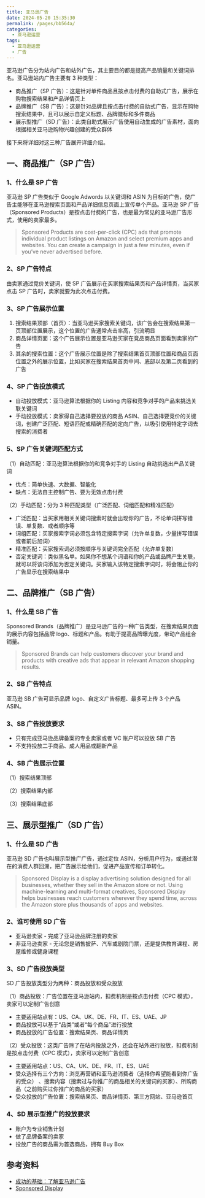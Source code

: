 ```yaml
---
title: 亚马逊广告
date: 2024-05-20 15:35:30
permalink: /pages/bb564a/
categories: 
  - 亚马逊运营
tags: 
  - 亚马逊运营
  - 广告
---
```


亚马逊广告分为站内广告和站外广告，其主要目的都是提高产品销量和关键词排名。亚马逊站内广告主要有 3 种类型：

- 商品推广（SP 广告）：这是针对单件商品且按点击付费的自助式广告，展示在购物搜索结果和产品详情页上
- 品牌推广（SB 广告）：这是针对品牌且按点击付费的自助式广告，显示在购物搜索结果中，且可以展示自定义标题、品牌徽标和多件商品
- 展示型推广（SD 广告）：此类自助式展示广告使用自动生成的广告素材，面向根据相关亚马逊购物兴趣创建的受众群体

接下来将详细对这三种广告展开详细介绍。

## 一、商品推广（SP 广告）

### 1、什么是 SP 广告

亚马逊 SP 广告类似于 Google Adwords 以关键词和 ASIN 为目标的广告，使广告主能够在亚马逊搜索页面和产品详细信息页面上宣传单个产品。亚马逊 SP 广告（Sponsored Products）是按点击付费的广告，也是最为常见的亚马逊广告形式，使用的卖家最多。

> Sponsored Products are cost-per-click (CPC) ads that promote individual product listings on Amazon and select premium apps and websites. You can create a campaign in just a few minutes, even if you’ve never advertised before.

### 2、SP 广告特点

由卖家通过竞价关键词，使 SP 广告展示在买家搜索结果页和产品详情页，当买家点击 SP 广告时，卖家就要为此次点击付费。

### 3、SP 广告展示位置

1. 搜索结果顶部（首页）：当亚马逊买家搜索关键词，该广告会在搜索结果第一页顶部位置展示，这个位置的广告通常点击率高，引流明显
2. 商品详情页面：这个广告展示位置是亚马逊买家在竞品商品页面看到卖家的广告
3. 其余的搜索位置：这个广告展示位置是除了搜索结果首页顶部位置和商品页面位置之外的展示位置，比如买家在搜索结果首页中间、底部以及第二页看到的广告

### 4、SP 广告投放模式

- 自动投放模式：亚马逊算法根据你的 Listing 内容和竞争对手的产品来挑选关联关键词
- 手动投放模式：卖家得自己选择要投放的商品 ASIN、自己选择要竞价的关键词，创建广泛匹配、短语匹配或精确匹配的定向广告，以吸引使用特定字词去搜索的消费者

### 5、SP 广告关键词匹配方式

（1）自动匹配：亚马逊算法根据你的和竞争对手的 Listing 自动挑选出产品关键词

- 优点：简单快速、大数据、智能化
- 缺点：无法自主控制广告、要为无效点击付费

（2）手动匹配：分为 3 种匹配类型（广泛匹配、词组匹配和精准匹配）

- 广泛匹配：当买家用相关关键词搜索时就会出现你的广告，不论单词拼写错误、单复数、或者顺序等
- 词组匹配：买家搜索字词必须包含特定搜索字词（允许单复数，少量拼写错误或者前后加词）
- 精准匹配：买家搜索词必须按顺序与关键词完全匹配（允许单复数）
- 否定关键词：类似黑名单。如果你不想某个词语和你的产品或品牌产生关联，就可以将该词添加为否定关键词。买家输入该特定搜索字词时，将会阻止你的广告显示在搜索结果中

## 二、品牌推广（SB 广告）

### 1、什么是 SB 广告

Sponsored Brands（品牌推广）是亚马逊广告的一种广告类型，在搜索结果页面的展示内容包括品牌 logo、标题和产品。有助于提高品牌曝光度，带动产品组合销量。

> Sponsored Brands can help customers discover your brand and products with creative ads that appear in relevant Amazon shopping results.

### 2、SB 广告特点

亚马逊 SB 广告可显示品牌 logo、自定义广告标题、最多可上传 3 个产品 ASIN。

### 3、SB 广告投放要求

- 只有完成亚马逊品牌备案的专业卖家或者 VC 账户可以投放 SB 广告
- 不支持投放二手商品、成人用品或翻新产品

### 4、SB 广告展示位置

（1）搜索结果顶部

（2）搜索结果内部

（3）搜索结果底部

## 三、展示型推广（SD 广告）

### 1、什么是 SD 广告

亚马逊 SD 广告也叫展示型推广广告，通过定位 ASIN，分析用户行为，或通过潜在的消费人群回溯，把广告展示给他们，促进产品宣传和订单转化。

> Sponsored Display is a display advertising solution designed for all businesses, whether they sell in the Amazon store or not. Using machine-learning and multi-format creatives, Sponsored Display helps businesses reach customers wherever they spend time, across the Amazon store plus thousands of apps and websites.

### 2、谁可使用 SD 广告

- 亚马逊卖家 - 完成了亚马逊品牌注册的卖家
- 非亚马逊卖家 - 无论您是销售披萨、汽车或剧院门票，还是提供教育课程、房屋维修或健身课程

### 3、SD 广告投放类型

SD 广告投放类型分为两种：商品投放和受众投放

（1）商品投放：广告位置在亚马逊站内，扣费机制是按点击付费（CPC 模式），卖家可以定制广告创意

- 主要适用站点有：US、CA、UK、DE、FR、IT、ES、UAE、JP
- 商品投放可以基于“品类”或者“每个商品”进行投放
- 商品投放的广告位置：搜索结果页、商品详情页

（2）受众投放：这类广告除了在站内投放之外，还会在站外进行投放，扣费机制是按点击付费（CPC 模式），卖家可以定制广告创意

- 主要适用站点：US、CA、UK、DE、FR、IT、ES、UAE
- 受众选择有三个方向：浏览再营销和亚马逊消费者（选择你希望能看到你广告的受众） 、搜索内容（搜索过与你推广的商品相关的关键词的买家）、所购商品（之前购买过你推广的商品的买家）
- 受众投放的广告位置：搜索结果页、商品详情页、第三方网站、亚马逊首页

### 4、SD 展示型推广的投放要求

- 账户为专业销售计划
- 做了品牌备案的卖家
- 投放广告的商品需为首选商品，拥有 Buy Box

## 参考资料

- [成功的基础：了解亚马逊广告](https://advertising.amazon.com/zh-cn/library/guides/basics-of-success-understanding-amazon-advertising)
- [Sponsored Display](https://advertising.amazon.com/solutions/products/sponsored-display)
